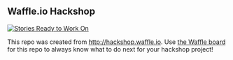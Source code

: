 ## Waffle.io Hackshop

[![Stories Ready to Work On](https://badge.waffle.io/switzersc/codeacross-2016.svg?label=ready&title=Cards%20Ready%20To%20Work%20On)](https://waffle.io/switzersc/codeacross-2016)

This repo was created from http://hackshop.waffle.io. Use [the Waffle board](https://waffle.io/switzersc/codeacross-2016) for this repo to always know what to do next for your hackshop project!